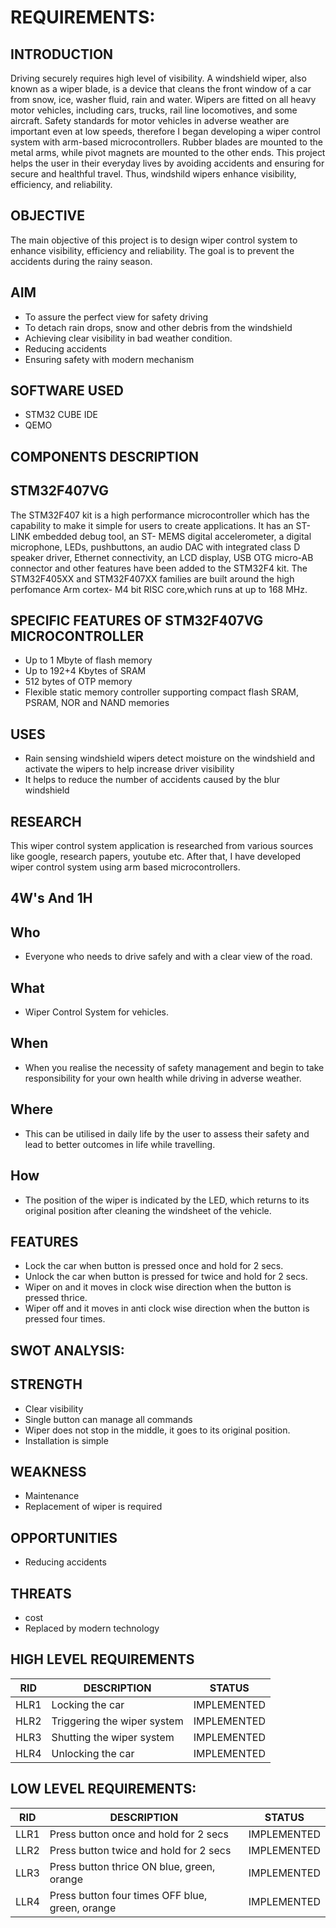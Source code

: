 # REQUIREMENTS:
## INTRODUCTION
Driving securely requires high level of visibility. A windshield wiper, also known as a wiper blade, is a device that cleans the front window of a car from snow, ice, washer fluid, rain and water. Wipers are fitted on all heavy motor vehicles, including cars, trucks, rail line locomotives, and some aircraft. Safety standards for motor vehicles in adverse weather are important even at low speeds, therefore I began developing a wiper control system with arm-based microcontrollers. Rubber blades are mounted to the metal arms, while pivot magnets are mounted to the other ends. This project helps the user in their everyday lives by avoiding accidents and ensuring for secure and healthful travel. Thus, windshild wipers enhance visibility, efficiency, and reliability.
## OBJECTIVE
The main objective of this project is to design wiper control system to enhance visibility, efficiency and reliability. The goal is to prevent the accidents during the rainy season.
## AIM
- To assure the perfect view for safety driving
- To detach rain drops, snow and other debris from the windshield
- Achieving clear visibility in bad weather condition.
- Reducing accidents
- Ensuring safety with modern mechanism
## SOFTWARE USED
- STM32 CUBE IDE
- QEMO
## COMPONENTS DESCRIPTION
## STM32F407VG
The STM32F407 kit is a high performance microcontroller which has the capability to make it simple for users to create applications. It has an ST-LINK embedded debug tool, an ST- MEMS digital accelerometer, a digital microphone, LEDs, pushbuttons, an audio DAC with integrated class D speaker driver, Ethernet connectivity, an LCD display, USB OTG micro-AB connector and other features have been added to the STM32F4 kit. The STM32F405XX and STM32F407XX families are built around the high perfomance Arm cortex- M4 bit RISC core,which runs at up to 168 MHz.
## SPECIFIC FEATURES OF STM32F407VG MICROCONTROLLER
- Up to 1 Mbyte of flash memory
- Up to 192+4 Kbytes of SRAM
- 512 bytes of OTP memory
- Flexible static memory controller supporting compact flash SRAM, PSRAM, NOR and NAND memories
## USES
- Rain sensing windshield wipers detect moisture on the windshield and activate the wipers to help increase driver visibility
- It helps to reduce the number of accidents caused by the blur windshield
## RESEARCH
This wiper control system application is researched from various sources like google, research papers, youtube etc. After that, I have developed wiper control system using arm based microcontrollers.
## 4W's And 1H
## Who
- Everyone who needs to drive safely and with a clear view of the road.
## What
- Wiper Control System for vehicles.
## When
- When you realise the necessity of safety management and begin to take responsibility for your own health while driving in adverse weather.
## Where
- This can be utilised in daily life by the user to assess their safety and lead to better outcomes in life while travelling.
## How
- The position of the wiper is indicated by the LED, which returns to its original position after cleaning the windsheet of the vehicle.
## FEATURES
- Lock the car when button is pressed once and hold for 2 secs.
- Unlock the car when button is pressed for twice and hold for 2 secs.
- Wiper on and it moves in clock wise direction when the button is pressed thrice.
- Wiper off and it moves in anti clock wise direction when the button is pressed four times.
## SWOT ANALYSIS:
## STRENGTH
- Clear visibility
- Single button can manage all commands
- Wiper does not stop in the middle, it goes to its original position.
- Installation is simple
## WEAKNESS
- Maintenance
- Replacement of wiper is required
## OPPORTUNITIES
- Reducing accidents
## THREATS
- cost
- Replaced by modern technology
## HIGH LEVEL REQUIREMENTS
| RID | DESCRIPTION | STATUS |
| --- | --- | --- |
| HLR1 |	Locking the car | IMPLEMENTED |
| HLR2 |	Triggering the wiper system | IMPLEMENTED |
| HLR3 |	Shutting the wiper system | IMPLEMENTED |
| HLR4 |	Unlocking the car | IMPLEMENTED |
## LOW LEVEL REQUIREMENTS:
| RID |	DESCRIPTION | STATUS |
| --- | --- | --- |
| LLR1 |	Press button once and hold for 2 secs | IMPLEMENTED |
| LLR2 |	Press button twice and hold for 2 secs| IMPLEMENTED |
| LLR3 |	Press button thrice ON blue, green, orange | IMPLEMENTED |
| LLR4 |	Press button four times OFF blue, green, orange  | IMPLEMENTED |
